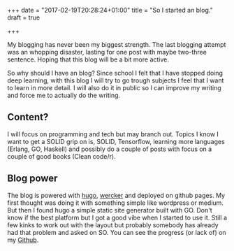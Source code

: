 +++
date = "2017-02-19T20:28:24+01:00"
title = "So I started an blog."
draft = true

+++

My blogging has never been my biggest strength.
The last blogging attempt was an whopping disaster, lasting for one post with maybe two-three sentence.
Hoping that this blog will be a bit more active.


<!--more-->

So why should I have an blog? Since school I felt that I have stopped doing deep learning, with this blog I will try to 
go trough subjects I feel that I want to learn in more detail. I will also do it in public so I can improve my writing and force me
to actually do the writing.

## Content?

I will focus on programming and tech but may branch out. Topics I know I want to get a SOLID grip on is, 
SOLID, Tensorflow, learning more languages (Erlang, GO, Haskell) and possibly do a couple of posts with focus on a couple of good books (Clean code/r).

## Blog power
The blog is powered with [hugo](http://gohugo.io/), [wercker](http://www.wercker.com/) and deployed on github pages. 
My first thought was doing it with something simple like wordpress or medium. But then I found hugo a simple
static site generator built with GO. Don't know if the best platform but I got a good vibe when I started to use it.
Still a few kinks to work out with the layout but probably somebody has already had that problem and asked on SO.
You can see the progress (or lack of) on my [Github](https://github.com/skellcoder/skellcoder-blog).

